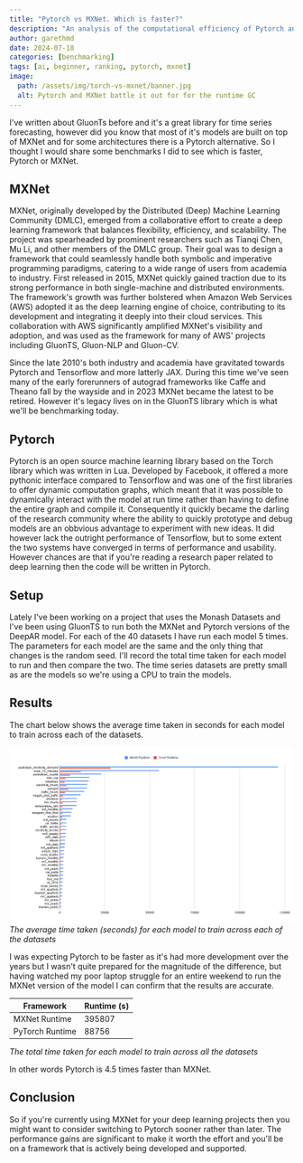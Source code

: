 ```yaml
---
title: "Pytorch vs MXNet. Which is faster?"
description: "An analysis of the computational efficiency of Pytorch and MXNet"
author: garethmd
date: 2024-07-18
categories: [benchmarking]
tags: [ai, beginner, ranking, pytorch, mxnet]
image:
  path: /assets/img/torch-vs-mxnet/banner.jpg
  alt: Pytorch and MXNet battle it out for for the runtime GC
---
```



I've written about GluonTs before and it's a great library for time series forecasting, however did you know that most of it's models are built on top of MXNet and for some architectures there is a Pytorch alternative. So I thought I would share some benchmarks I did to see which is faster, Pytorch or MXNet.

## MXNet
MXNet, originally developed by the Distributed (Deep) Machine Learning Community (DMLC), emerged from a collaborative effort to create a deep learning framework that balances flexibility, efficiency, and scalability. The project was spearheaded by prominent researchers such as Tianqi Chen, Mu Li, and other members of the DMLC group. Their goal was to design a framework that could seamlessly handle both symbolic and imperative programming paradigms, catering to a wide range of users from academia to industry. First released in 2015, MXNet quickly gained traction due to its strong performance in both single-machine and distributed environments. The framework's growth was further bolstered when Amazon Web Services (AWS) adopted it as the deep learning engine of choice, contributing to its development and integrating it deeply into their cloud services. This collaboration with AWS significantly amplified MXNet's visibility and adoption, and was used as the framework for many of AWS' projects including GluonTS, Gluon-NLP and Gluon-CV.

Since the late 2010's both industry and academia have gravitated towards Pytorch and Tensorflow and more latterly JAX. During this time we've seen many of the early forerunners of autograd frameworks like Caffe and Theano fall by the wayside and in 2023 MXNet became the latest to be retired. However it's legacy lives on in the GluonTS library which is what we'll be benchmarking today. 

## Pytorch
Pytorch is an open source machine learning library based on the Torch library which was written in Lua. Developed by Facebook, it offered a more pythonic interface compared to Tensorflow and was one of the first libraries to offer dynamic computation graphs, which meant that it was possible to dynamically interact with the model at run time rather than having to define the entire graph and compile it. Consequently it quickly became the darling of the research community where the ability to quickly prototype and debug models are an obbvious advantage to experiment with new ideas. It did however lack the outright performance of Tensorflow, but to some extent the two systems have converged in terms of performance and usability. However chances are that if you're reading a research paper related to deep learning then the code will be written in Pytorch.


## Setup
Lately I've been working on a project that uses the Monash Datasets and I've been using GluonTS to run both the MXNet and Pytorch versions of the DeepAR model. For each of the 40 datasets I have run each model 5 times. The parameters for each model are the same and the only thing that changes is the random seed. I'll record the total time taken for each model to run and then compare the two.
The time series datasets are pretty small as are the models so we're using a CPU to train the models.

## Results
The chart below shows the average time taken in seconds for each model to train across each of the datasets. 

![Runtimes](/assets/img/torch-vs-mxnet/runtimes.png)
*The average time taken (seconds) for each model to train across each of the datasets*

I was expecting Pytorch to be faster as it's had more development over the years but I wasn't quite prepared for the magnitude of the difference, but having watched my poor laptop struggle for an entire weekend to run the MXNet version of the model I can confirm that the results are accurate.

| Framework       | Runtime (s) |
|-----------------|--------------|
| MXNet Runtime   | 395807       |
| PyTorch Runtime | 88756        |

*The total time taken for each model to train across all the datasets*

In other words Pytorch is 4.5 times faster than MXNet.

## Conclusion
So if you're currently using MXNet for your deep learning projects then you might want to consider switching to Pytorch sooner rather than later. The performance gains are significant to make it worth the effort and you'll be on a framework that is actively being developed and supported.
